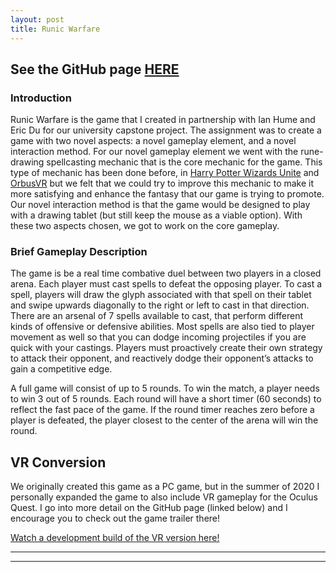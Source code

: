 ```yaml
---
layout: post
title: Runic Warfare
---
```

## See the GitHub page [HERE](https://github.com/Humeian/Runic-Warfare) ##

### Introduction ###
Runic Warfare is the game that I created in partnership with Ian Hume and Eric Du for our university capstone project. The assignment was to create a game with two novel aspects: a novel gameplay element, and a novel interaction method. For our novel gameplay element we went with the rune-drawing spellcasting mechanic that is the core mechanic for the game. This type of mechanic has been done before, in [Harry Potter Wizards Unite](https://www.harrypotterwizardsunite.com/) and [OrbusVR](https://orbusvr.com/) but we felt that we could try to improve this mechanic to make it more satisfying and enhance the fantasy that our game is trying to promote. Our novel interaction method is that the game would be designed to play with a drawing tablet (but still keep the mouse as a viable option). With these two aspects chosen, we got to work on the core gameplay.

### Brief Gameplay Description ###
The game is be a real time combative duel between two players in a closed arena. Each player must cast spells to defeat the opposing player. To cast a spell, players will draw the glyph associated with that spell on their tablet and swipe upwards diagonally to the right or left to cast in that direction. There are an arsenal of 7 spells available to cast, that perform different kinds of offensive or defensive abilities. Most spells are also tied to player movement as well so that you can dodge incoming projectiles if you are quick with your castings. Players must proactively create their own strategy to attack their opponent, and reactively dodge their opponent’s attacks to gain a competitive edge.

A full game will consist of up to 5 rounds. To win the match, a player needs to win 3 out of 5 rounds. Each round will have a short timer (60 seconds) to reflect the fast pace of the game. If the round timer reaches zero before a player is defeated, the player closest to the center of the arena will win the round.



## VR Conversion ##
We originally created this game as a PC game, but in the summer of 2020 I personally expanded the game to also include VR gameplay for the Oculus Quest. I go into more detail on the GitHub page (linked below) and I encourage you to check out the game trailer there!

[Watch a development build of the VR version here!](https://drive.google.com/file/d/1uMh-VzbjQ6_ujYMGR3vqL3E0O-7hHtpv/view?usp=sharing)

----
****
